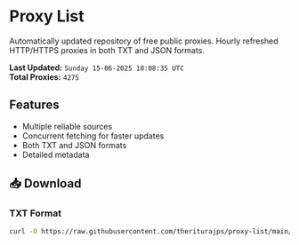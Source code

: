 # Proxy List

Automatically updated repository of free public proxies. Hourly refreshed HTTP/HTTPS proxies in both TXT and JSON formats.

**Last Updated:** `Sunday 15-06-2025 10:08:35 UTC`  
**Total Proxies:** `4275`

## Features
- Multiple reliable sources
- Concurrent fetching for faster updates
- Both TXT and JSON formats
- Detailed metadata

## 📥 Download

### TXT Format
```bash
curl -O https://raw.githubusercontent.com/theriturajps/proxy-list/main/proxies.txt